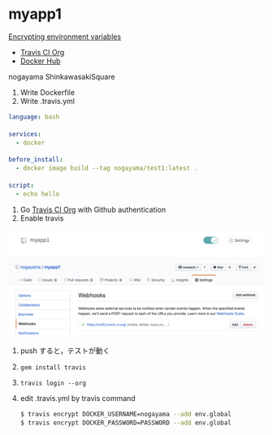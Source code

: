 # myapp1


[Encrypting environment variables](https://docs.travis-ci.com/user/environment-variables#encrypting-environment-variables)

- [Travis CI Org](https://travis-ci.org)
- [Docker Hub](https://hub.docker.com)

nogayama	ShinkawasakiSquare

1. Write Dockerfile
2. Write .travis.yml

```yaml
language: bash

services:
  - docker

before_install:
  - docker image build --tag nogayama/test1:latest .

script:
  - echo hello
```

1. Go [Travis CI Org](https://travis-ci.org) with Github authentication
2. Enable travis

![enable travis](docs/imgs/enable_travis.png)
![enabled_travis_on_github](docs/imgs/enabled_travis_on_github.png)


1. push すると，テストが動く

1. `gem install travis`
2. `travis login --org`
3. edit .travis.yml by travis command
	
	```bash
	$ travis encrypt DOCKER_USERNAME=nogayama --add env.global
	$ travis encrypt DOCKER_PASSWORD=PASSWORD --add env.global
	```
